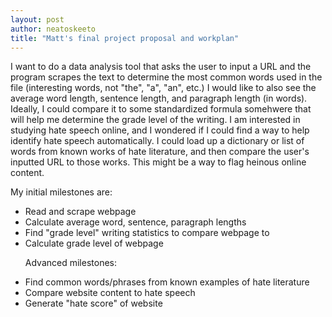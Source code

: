 ```yaml
---
layout: post
author: neatoskeeto
title: "Matt's final project proposal and workplan"
---
```


I want to do a data analysis tool that asks the user to input a URL and the program scrapes the text to determine the most common words used in the file (interesting words, not "the", "a", "an", etc.) I would like to also see the average word length, sentence length, and paragraph length (in words). Ideally, I could compare it to some standardized formula somehwere that will help me determine the grade level of the writing. I am interested in studying hate speech online, and I wondered if I could find a way to help identify hate speech automatically. I could load up a dictionary or list of words from known works of hate literature, and then compare the user's inputted URL to those works. This might be a way to flag heinous online content. 

My initial milestones are:
<ul>
<li>Read and scrape webpage</li>
<li>Calculate average word, sentence, paragraph lengths</li>
<li>Find "grade level" writing statistics to compare webpage to</li>
<li>Calculate grade level of webpage</li>

Advanced milestones:
<li>Find common words/phrases from known examples of hate literature</li>
<li>Compare website content to hate speech</li>
<li>Generate "hate score" of website</li>
